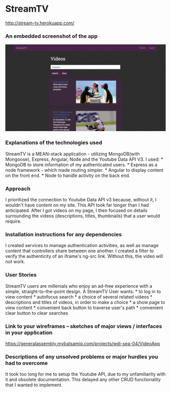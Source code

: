 # StreamTV
http://stream-tv.herokuapp.com/

### An embedded screenshot of the app
![Site Screenshot](./StreamTV_screenshot.png?raw=true "StreamTV")

### Explanations of the technologies used
StreamTV is a MEAN-stack application - utilizing MongoDB(with Mongoose), Express, Angular, Node and the Youtube Data API V3.
I used: 
	* MongoDB to store information of my authenticated users.
	* Express as a node framework - which made routing simpler.
	* Angular to display content on the front end.
	* Node to handle activity on the back end.


### Approach
I prioritized the connection to Youtube Data API v3 because, without it, I wouldn't have content on my site. This API took far longer than I had anticipated. After I got videos on my page, I then focused on details surrounding the videos (descriptions, titles, thumbnails) that a user would require.

### Installation instructions for any dependencies
I created services to manage authentication activities, as well as manage content that controllers share between one another. 
I created a filter to verify the authenticity of an iframe's ng-src link. Without this, the video will not work.

### User Stories
StreamTV users are millenials who enjoy an ad-free experience with a simple, straight-to-the-point design.
A StreamTV User wants:
	* to log in to view content
	* autofocus search
	* a choice of several related videos
	* descriptions and titles of videos, in order to make a choice
	* a show page to view content
	* convenient back button to traverse user's path
	* convenient clear button to clear searches

### Link to your wireframes – sketches of major views / interfaces in your application
https://generalassembly.mybalsamiq.com/projects/wdi-sea-04/VideoApp

### Descriptions of any unsolved problems or major hurdles you had to overcome
It took too long for me to setup the Youtube API, due to my unfamiliarity with it and obsolete documentation. This delayed any other CRUD functionality that I wanted to implement.
